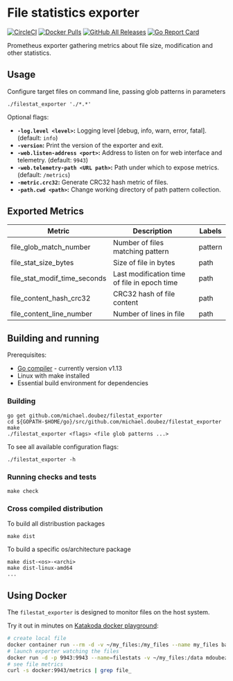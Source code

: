 # File statistics exporter

[![CircleCI](https://circleci.com/gh/michael-doubez/filestat_exporter/tree/master.svg?style=shield)][circleci]
[![Docker Pulls](https://img.shields.io/docker/pulls/mdoubez/filestat_exporter.svg?maxAge=604800)][dockerhub]
[![GitHub All Releases](https://img.shields.io/github/downloads/michael-doubez/filestat_exporter/total)][releases]
[![Go Report Card](https://goreportcard.com/badge/github.com/michael-doubez/filestat_exporter)][goreportcard]

Prometheus exporter gathering metrics about file size, modification and other statistics.

## Usage

Configure target files on command line, passing glob patterns in parameters

    ./filestat_exporter './*.*'

Optional flags:
* __`-log.level <level>`:__ Logging level \[debug, info, warn, error, fatal\]. (default: `info`)
* __`-version`:__ Print the version of the exporter and exit.
* __`-web.listen-address <port>`:__ Address to listen on for web interface and telemetry. (default: `9943`)
* __`-web.telemetry-path <URL path>`:__ Path under which to expose metrics. (default: `/metrics`)
* __`-metric.crc32`:__ Generate CRC32 hash metric of files.
* __`-path.cwd <path>`:__ Change working directory of path pattern collection.

## Exported Metrics

| Metric                       | Description                                  | Labels   |
| ---------------------------- | -------------------------------------------- | -------- |
| file_glob_match_number       | Number of files matching pattern             | pattern  |
| file_stat_size_bytes         | Size of file in bytes                        | path     |
| file_stat_modif_time_seconds | Last modification time of file in epoch time | path     |
| file_content_hash_crc32      | CRC32 hash of file content                   | path     |
| file_content_line_number     | Number of lines in file                      | path     |

## Building and running

Prerequisites:

* [Go compiler](https://golang.org/dl/) - currently version v1.13
* Linux with make installed
* Essential build environment for dependencies

### Building

    go get github.com/michael.doubez/filestat_exporter
    cd ${GOPATH-$HOME/go}/src/github.com/michael.doubez/filestat_exporter
    make
    ./filestat_exporter <flags> <file glob patterns ...>

To see all available configuration flags:

    ./filestat_exporter -h

### Running checks and tests

    make check

### Cross compiled distribution

To build all distribustion packages

    make dist

To build a specific os/architecture package

    make dist-<os>-<archi>
    make dist-linux-amd64
    ...

## Using Docker
The `filestat_exporter` is designed to monitor files on the host system.

Try it out in minutes on [Katakoda docker playground][dockerplay]:
```bash
# create local file
docker container run --rm -d -v ~/my_files:/my_files --name my_files bash -c 'echo "Hello world" > /my_files/sample.txt'
# launch exporter watching the files
docker run -d -p 9943:9943 --name=filestats -v ~/my_files:/data mdoubez/filestat_exporter -path.cwd /data '*'
# see file metrics
curl -s docker:9943/metrics | grep file_
```

[circleci]: https://circleci.com/gh/michael-doubez/filestat_exporter
[dockerhub]: https://hub.docker.com/r/mdoubez/filestat_exporter/
[goreportcard]: https://goreportcard.com/report/github.com/michael-doubez/filestat_exporter
[dockerplay]: https://www.katacoda.com/courses/docker/playground
[releases]: https://github.com/michael-doubez/filestat_exporter/releases

